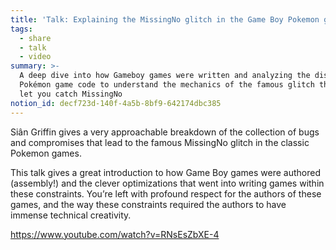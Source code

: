 ```yaml
---
title: 'Talk: Explaining the MissingNo glitch in the Game Boy Pokemon games'
tags:
  - share
  - talk
  - video
summary: >-
  A deep dive into how Gameboy games were written and analyzing the disassembled
  Pokémon game code to understand the mechanics of the famous glitch that could
  let you catch MissingNo
notion_id: decf723d-140f-4a5b-8bf9-642174dbc385
---
```

Siân Griffin gives a very approachable breakdown of the collection of bugs and compromises that lead to the famous MissingNo glitch in the classic Pokemon games.

This talk gives a great introduction to how Game Boy games were authored (assembly!) and the clever optimizations that went into writing games within these constraints. You’re left with profound respect for the authors of these games, and the way these constraints required the authors to have immense technical creativity.

<https://www.youtube.com/watch?v=RNsEsZbXE-4>
